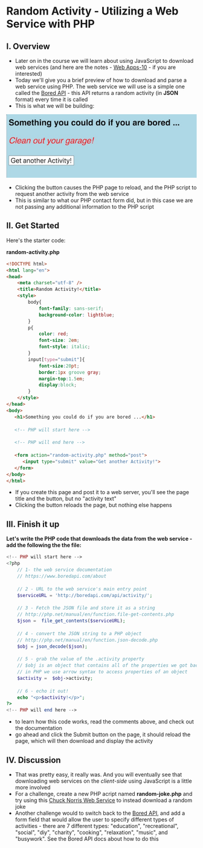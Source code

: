 # Random Activity - Utilizing a Web Service with PHP

## I. Overview
- Later on in the course we will learn about using JavaScript to download web services (and here are the notes - [Web Apps-10](notes/web-apps-10.md) - if you are interested)
- Today we'll give you a brief preview of how to download and parse a web service using PHP. The web service we will use is a simple one called the [Bored API](https://www.boredapi.com) - this API returns a random activity (in **JSON** format) every time it is called 
- This is what we will be building:

![Image](_images/random-activity-1.jpg)

- Clicking the button causes the PHP page to reload, and the PHP script to request another activity from the web service
- This is similar to what our PHP contact form did, but in this case we are not passing any additional information to the PHP script

## II. Get Started

Here's the starter code:

**random-activity.php**

```html
<!DOCTYPE html>
<html lang="en">
<head>
	<meta charset="utf-8" />
	<title>Random Activity!</title>
	<style>
		body{
			font-family: sans-serif;
			background-color: lightblue;
		}
		p{
			color: red;
			font-size: 2em;
			font-style: italic;
		}
		input[type="submit"]{
			font-size:20pt;
			border:1px groove gray;
			margin-top:1.5em;
			display:block;
		}
	</style>
</head>
<body>
   <h1>Something you could do if you are bored ...</h1>

   <!-- PHP will start here -->

   <!-- PHP will end here -->
	
   <form action="random-activity.php" method="post">
      <input type="submit" value="Get another Activity!">
   </form>
</body>
</html>
```

- If you create this page and post it to a web server, you'll see the page title and the button, but no "activity text"
- Clicking the button reloads the page, but nothing else happens

## III. Finish it up

**Let's write the PHP code that downloads the data from the web service - add the following the the file:**

```php
<!-- PHP will start here -->
<?php
	// 1- the web service documentation
	// https://www.boredapi.com/about

	// 2 - URL to the web service's main entry point
	$serviceURL = 'http://boredapi.com/api/activity/';

	// 3 - Fetch the JSON file and store it as a string
	// http://php.net/manual/en/function.file-get-contents.php
	$json =  file_get_contents($serviceURL);
	
	// 4 - convert the JSON string to a PHP object
	// http://php.net/manual/en/function.json-decode.php
	$obj = json_decode($json); 
	
	// 5 - grab the value of the .activity property
	// $obj is an object that contains all of the properties we got back from the web service
	// in PHP we use arrow syntax to access properties of an object
	$activity =  $obj->activity; 
	
	// 6 - echo it out!
	echo "<p>$activity!</p>";
?>
<!-- PHP will end here -->
```

- to learn how this code works, read the comments above, and check out the documentation
- go ahead and click the Submit button on the page, it should reload the page, which will then download and display the activity

## IV. Discussion

- That was pretty easy, it really was. And you will eventually see that downloading web services on the *client-side* using JavaScript is a little more involved
- For a challenge, create a new PHP acript named **random-joke.php** and try using this [Chuck Norris Web Service](http://www.icndb.com/api/) to instead download a random joke
- Another challenge would to switch back to the [Bored API](https://www.boredapi.com/about), and add a form field that would allow the user to specify different types of activities - there are 7 different types:
"education", "recreational", "social", "diy", "charity", "cooking", "relaxation", "music", and "busywork". See the Bored API docs about how to do this
